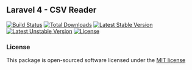 ## Laravel 4 - CSV Reader

[![Build Status](https://travis-ci.org/pingpong-labs/csv-reader.svg)](https://travis-ci.org/pingpong/csv-reader)
[![Total Downloads](https://poser.pugx.org/pingpong/csv-reader/downloads.svg)](https://packagist.org/packages/pingpong/csv-reader)
[![Latest Stable Version](https://poser.pugx.org/pingpong/csv-reader/v/stable.svg)](https://packagist.org/packages/pingpong/csv-reader)
[![Latest Unstable Version](https://poser.pugx.org/pingpong/csv-reader/v/unstable.svg)](https://packagist.org/packages/pingpong/csv-reader)
[![License](https://poser.pugx.org/pingpong/csv-reader/license.svg)](https://packagist.org/packages/pingpong/csv-reader)

### License

This package is open-sourced software licensed under the [MIT license](http://opensource.org/licenses/MIT)

